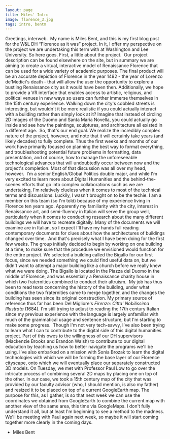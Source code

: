 ```yaml
---
layout: page
title: Miles' Intro
image: florence_3.jpg
tags: intro, bentm
---
```

Greetings, interweb. 
My name is Miles Bent, and this is my first blog post for the W&L DH “Florence as it was” project. In it, I offer my perspective on the project we are undertaking this term with at Washington and Lee University. So here goes. <!--more-->
First, a little about the project. 
Our project description can be found elsewhere on the site, but in summary we are aiming to create a virtual, interactive model of Renaissance Florence that can be used for a wide variety of academic purposes. The final product will be an accurate depiction of Florence in the year 1492 - the year of Lorenzo de'Medici's death - that will allow the user the opportunity to explore a bustling Renaissance city as it would have been then. Additionally, we hope to provide a VR interface that enables access to artistic, religious, and political venues in new ways so users can further immerse themselves in the 15th century experience. Walking down the city's cobbled streets is interesting, but wouldn't it be more realistic if you could actually interact with a building rather than simply look at it? Imagine that instead of circling 2D images of the Duomo and Santa Maria Novella, you could actually go inside and see how the paintings, sculptures, and architecture all existed in a different age. 
So, that's our end goal. We realize the incredibly complex nature of the project, however, and note that it will certainly take years (and likely decades) to fully complete. Thus the first weeks and months of our work have primarily focused on planning the best way to format everything, and troubleshooting potential future problems in formatting, data presentation, and of course, how to manage the unforeseeable technological advances that will undoubtedly occur between now and the project's completion. Most of that discussion was all over my head, however. 
I’m a senior English/Global Politics double major, and while I'm very excited to learn more about Digital Humanities and the behind-the-scenes efforts that go into complex collaborations such as we are undertaking, I'm relatively clueless when it comes to most of the technical terms and discussions.
Luckily, I wasn't brought on to be the techie. I am a member on this team (so I'm told) because of my experience living in Florence ten years ago. Apparently my familiarity with the city, interest in Renaissance art, and semi-fluency in Italian will serve the group well, particularly when it comes to conducting research about the many different buildings we will have to recreate digitally. Many of the documents we will examine are in Italian, so I expect I'll have my hands full reading contemporary documents for clues about how the architectures of buildings changed over time. 
And that's precisely what I have been doing for the first few weeks. The group initially decided to begin by working on one building at a time, to make sure that the procedure we envisioned would function for the entire project. We selected a building called the Bigallo for our first focus, since we needed something we could find useful data on, but we didn't want to attempt a major building like a church before we really knew what we were doing. The Bigallo is located in the Piazza del Duomo in the middle of Florence, and was essentially a Renaissance charity house in which two fraternities combined to conduct their altruism. 
My job has thus been to read texts concerning the history of the building, under what conditions the two fraternities came to merge together, and the changes the building has seen since its original construction. My primary source of reference thus far has been Del Migliore's *Firenze: Citta' Nobilissima Illustrata* (1684). I'm still trying to adjust to reading the 17th century Italian since my previous experience with the language is largely unfamiliar with much of the grammatical usage and sentence structure, but I'm starting to make some progress. 
Though I'm not very tech-savvy, I've also been trying to learn what I can to contribute to the digital side of this digital humanities project. Part of this owes to the willingness of our DH supervisors (Mackenzie Brooks and Brandon Walsh) to contribute to our digital education by teaching us how to better navigate the programs we'll be using. I've also embarked on a mission with Sonia Brozak to learn the digital technologies with which we will be forming the base layer of our Florence cityscape, onto which we will eventually place our separately constructed 3D models. On Tuesday, we met with Professor Paul Low to go over the intricate process of combining several 2D maps by placing one on top of the other. In our case, we took a 15th century map of the city that was provided by our faculty advisor (who, I should mention, is also my father) and resized it to be placed on top of a current GoogleEarth map. The purpose for this, as I gather, is so that next week we can use the coordinates we obtained from GoogleEarth to combine the current map with another view of the same area, this time via GoogleMaps. I don't fully understand it all, but at least I'm beginning to see a method to the madness. We'll be meeting with Paul again next week, so maybe it will start coming together more clearly in the coming days.
 
- Miles Bent
